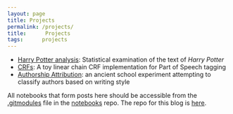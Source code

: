 ```yaml
---
layout: page
title: Projects
permalink: /projects/
title:      Projects
tags:      projects
---
```


- [Harry Potter analysis](https://github.com/wcbeard/boy_who_lived): Statistical examination of the text of *Harry Potter*
- [CRFs](https://github.com/wcbeard/crf-edu): A toy linear chain CRF implementation for Part of Speech tagging
- [Authorship Attribution](https://github.com/wcbeard/Authorship-Attribution): an ancient school experiment attempting to classify authors based on writing style

All notebooks that form posts here should be accessible from the
[.gitmodules](https://github.com/wcbeard/notebooks/blob/master/.gitmodules) file
in the [notebooks](https://github.com/wcbeard/notebooks) repo. The repo for this blog is [here](https://github.com/wcbeard/blog/).

